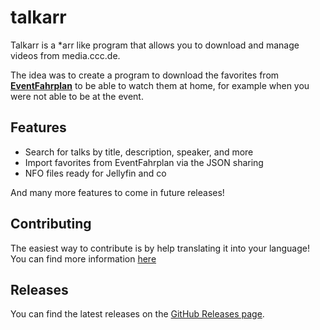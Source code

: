 # talkarr

Talkarr is a *arr like program that allows you to download and manage videos from media.ccc.de.

The idea was to create a program to download the favorites from [**EventFahrplan**](https://github.com/EventFahrplan/EventFahrplan) to be able to watch them at home, for example when you were not able to be at the event.

## Features

- Search for talks by title, description, speaker, and more
- Import favorites from EventFahrplan via the JSON sharing
- NFO files ready for Jellyfin and co

And many more features to come in future releases!

## Contributing

The easiest way to contribute is by help translating it into your language! You can find more information [here](translating)

## Releases

You can find the latest releases on the [GitHub Releases page](https://github.com/talkarr/talkarr/releases).
